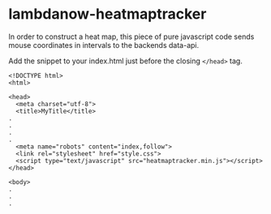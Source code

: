 # lambdanow-heatmaptracker
In order to construct a heat map, this piece of pure javascript code sends mouse coordinates in intervals to the backends data-api.

Add the snippet to your index.html just before the closing ```</head>``` tag.

```
<!DOCTYPE html>
<html>

<head>
  <meta charset="utf-8">
  <title>MyTitle</title>
.
.
.
.
  <meta name="robots" content="index,follow">
  <link rel="stylesheet" href="style.css">
  <script type="text/javascript" src="heatmaptracker.min.js"></script>
</head>

<body>
.
.
.
```
